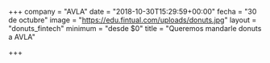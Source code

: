+++
company = "AVLA"
date = "2018-10-30T15:29:59+00:00"
fecha = "30 de octubre"
image = "https://edu.fintual.com/uploads/donuts.jpg"
layout = "donuts_fintech"
minimum = "desde $0"
title = "Queremos mandarle donuts a AVLA"

+++
